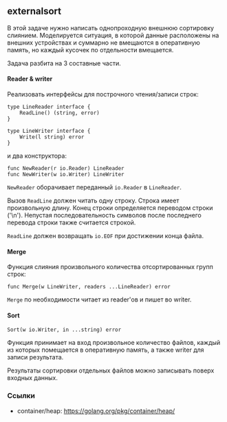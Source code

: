 ## externalsort

В этой задаче нужно написать однопроходную внешнюю сортировку слиянием.
Моделируется ситуация, в которой данные расположены на внешних устройствах и суммарно не вмещаются в оперативную память,
но каждый кусочек по отдельности вмещается.

Задача разбита на 3 составные части.

#### Reader & writer

Реализовать интерфейсы для построчного чтения/записи строк:
```
type LineReader interface {
	ReadLine() (string, error)
}

type LineWriter interface {
	Write(l string) error
}
```
и два конструктора:
```
func NewReader(r io.Reader) LineReader
func NewWriter(w io.Writer) LineWriter
```

`NewReader` оборачивает переданный `io.Reader` в `LineReader`.

Вызов `ReadLine` должен читать одну строку.
Строка имеет произвольную длину.
Конец строки определяется переводом строки ('\n').
Непустая последовательность символов после последнего перевода строки также считается строкой.

`ReadLine` должен возвращать `io.EOF` при достижении конца файла.

#### Merge

Функция слияния произвольного количества отсортированных групп строк:
```
func Merge(w LineWriter, readers ...LineReader) error
```

`Merge` по необходимости читает из reader'ов и пишет во writer.

#### Sort

```
Sort(w io.Writer, in ...string) error
```

Функция принимает на вход произвольное количество файлов, каждый из которых помещается в оперативную память,
а также writer для записи результата.

Результаты сортировки отдельных файлов можно записывать поверх входных данных.

### Ссылки

* container/heap: https://golang.org/pkg/container/heap/
